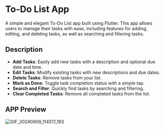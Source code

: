 # To-Do List App

A simple and elegant To-Do List app built using Flutter. This app allows users to manage their tasks with ease, including features for adding, editing, and deleting tasks, as well as searching and filtering tasks.

## Description

- **Add Tasks**: Easily add new tasks with a description and optional due date and time.
- **Edit Tasks**: Modify existing tasks with new descriptions and due dates.
- **Delete Tasks**: Remove tasks from your list.
- **Mark as Done**: Toggle task completion status with a simple tap.
- **Search and Filter**: Quickly find tasks by searching and filtering.
- **Clear Completed Tasks**: Remove all completed tasks from the list.

## APP Preview

![GIF_20240909_114517_193](https://github.com/user-attachments/assets/af2ef122-fed5-4d08-8e85-bf680e8fc8d7)

